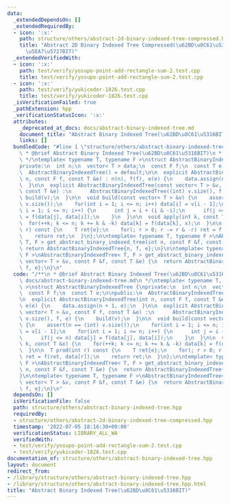 ```yaml
---
data:
  _extendedDependsOn: []
  _extendedRequiredBy:
  - icon: ':x:'
    path: structure/others/abstract-2d-binary-indexed-tree-compressed.hpp
    title: "Abstract 2D Binary Indexed Tree Compressed(\u62BD\u8C61\u53162\u6B21\u5143\
      \u5EA7\u5727BIT)"
  _extendedVerifiedWith:
  - icon: ':x:'
    path: test/verify/yosupo-point-add-rectangle-sum-2.test.cpp
    title: test/verify/yosupo-point-add-rectangle-sum-2.test.cpp
  - icon: ':x:'
    path: test/verify/yukicoder-1826.test.cpp
    title: test/verify/yukicoder-1826.test.cpp
  _isVerificationFailed: true
  _pathExtension: hpp
  _verificationStatusIcon: ':x:'
  attributes:
    _deprecated_at_docs: docs/abstract-binary-indexed-tree.md
    document_title: "Abstract Binary Indexed Tree(\u62BD\u8C61\u5316BIT)"
    links: []
  bundledCode: "#line 1 \"structure/others/abstract-binary-indexed-tree.hpp\"\n/**\n\
    \ * @brief Abstract Binary Indexed Tree(\u62BD\u8C61\u5316BIT)\n * @docs docs/abstract-binary-indexed-tree.md\n\
    \ */\ntemplate< typename T, typename F >\nstruct AbstractBinaryIndexedTree {\n\
    private:\n  int n;\n  vector< T > data;\n  const F f;\n  const T e;\n\npublic:\n\
    \  AbstractBinaryIndexedTree() = default;\n\n  explicit AbstractBinaryIndexedTree(int\
    \ n, const F f, const T &e) : n(n), f(f), e(e) {\n    data.assign(n + 1, e);\n\
    \  }\n\n  explicit AbstractBinaryIndexedTree(const vector< T > &v, const F f,\
    \ const T &e) :\n      AbstractBinaryIndexedTree((int) v.size(), f, e) {\n   \
    \ build(v);\n  }\n\n  void build(const vector< T > &v) {\n    assert(n == (int)\
    \ v.size());\n    for(int i = 1; i <= n; i++) data[i] = v[i - 1];\n    for(int\
    \ i = 1; i <= n; i++) {\n      int j = i + (i & -i);\n      if(j <= n) data[j]\
    \ = f(data[j], data[i]);\n    }\n  }\n\n  void apply(int k, const T &x) {\n  \
    \  for(++k; k <= n; k += k & -k) data[k] = f(data[k], x);\n  }\n\n  T prod(int\
    \ r) const {\n    T ret{e};\n    for(; r > 0; r -= r & -r) ret = f(ret, data[r]);\n\
    \    return ret;\n  }\n};\n\ntemplate< typename T, typename F >\nAbstractBinaryIndexedTree<\
    \ T, F > get_abstract_binary_indexed_tree(int n, const F &f, const T &e) {\n \
    \ return AbstractBinaryIndexedTree{n, f, e};\n}\n\ntemplate< typename T, typename\
    \ F >\nAbstractBinaryIndexedTree< T, F > get_abstract_binary_indexed_tree(const\
    \ vector< T > &v, const F &f, const T &e) {\n  return AbstractBinaryIndexedTree{v,\
    \ f, e};\n}\n"
  code: "/**\n * @brief Abstract Binary Indexed Tree(\u62BD\u8C61\u5316BIT)\n * @docs\
    \ docs/abstract-binary-indexed-tree.md\n */\ntemplate< typename T, typename F\
    \ >\nstruct AbstractBinaryIndexedTree {\nprivate:\n  int n;\n  vector< T > data;\n\
    \  const F f;\n  const T e;\n\npublic:\n  AbstractBinaryIndexedTree() = default;\n\
    \n  explicit AbstractBinaryIndexedTree(int n, const F f, const T &e) : n(n), f(f),\
    \ e(e) {\n    data.assign(n + 1, e);\n  }\n\n  explicit AbstractBinaryIndexedTree(const\
    \ vector< T > &v, const F f, const T &e) :\n      AbstractBinaryIndexedTree((int)\
    \ v.size(), f, e) {\n    build(v);\n  }\n\n  void build(const vector< T > &v)\
    \ {\n    assert(n == (int) v.size());\n    for(int i = 1; i <= n; i++) data[i]\
    \ = v[i - 1];\n    for(int i = 1; i <= n; i++) {\n      int j = i + (i & -i);\n\
    \      if(j <= n) data[j] = f(data[j], data[i]);\n    }\n  }\n\n  void apply(int\
    \ k, const T &x) {\n    for(++k; k <= n; k += k & -k) data[k] = f(data[k], x);\n\
    \  }\n\n  T prod(int r) const {\n    T ret{e};\n    for(; r > 0; r -= r & -r)\
    \ ret = f(ret, data[r]);\n    return ret;\n  }\n};\n\ntemplate< typename T, typename\
    \ F >\nAbstractBinaryIndexedTree< T, F > get_abstract_binary_indexed_tree(int\
    \ n, const F &f, const T &e) {\n  return AbstractBinaryIndexedTree{n, f, e};\n\
    }\n\ntemplate< typename T, typename F >\nAbstractBinaryIndexedTree< T, F > get_abstract_binary_indexed_tree(const\
    \ vector< T > &v, const F &f, const T &e) {\n  return AbstractBinaryIndexedTree{v,\
    \ f, e};\n}\n"
  dependsOn: []
  isVerificationFile: false
  path: structure/others/abstract-binary-indexed-tree.hpp
  requiredBy:
  - structure/others/abstract-2d-binary-indexed-tree-compressed.hpp
  timestamp: '2022-07-05 18:16:30+09:00'
  verificationStatus: LIBRARY_ALL_WA
  verifiedWith:
  - test/verify/yosupo-point-add-rectangle-sum-2.test.cpp
  - test/verify/yukicoder-1826.test.cpp
documentation_of: structure/others/abstract-binary-indexed-tree.hpp
layout: document
redirect_from:
- /library/structure/others/abstract-binary-indexed-tree.hpp
- /library/structure/others/abstract-binary-indexed-tree.hpp.html
title: "Abstract Binary Indexed Tree(\u62BD\u8C61\u5316BIT)"
---
```

